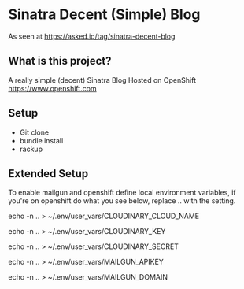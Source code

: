 Sinatra Decent (Simple) Blog
====================

As seen at https://asked.io/tag/sinatra-decent-blog

What is this project?
----------------------------

A really simple (decent) Sinatra Blog Hosted on OpenShift https://www.openshift.com

Setup
----------------------------
* Git clone
* bundle install
* rackup


Extended Setup
----------------------------
To enable mailgun and openshift define local environment variables, if you're on openshift do what you see below, replace .. with the setting.

echo -n .. > ~/.env/user_vars/CLOUDINARY_CLOUD_NAME

echo -n .. > ~/.env/user_vars/CLOUDINARY_KEY

echo -n .. > ~/.env/user_vars/CLOUDINARY_SECRET

echo -n .. > ~/.env/user_vars/MAILGUN_APIKEY

echo -n .. > ~/.env/user_vars/MAILGUN_DOMAIN

